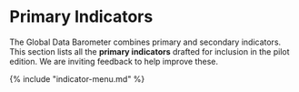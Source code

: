 # Primary Indicators

The Global Data Barometer combines primary and secondary indicators. This section lists all the **primary indicators** drafted for inclusion in the pilot edition. We are inviting feedback to help improve these.

{% include "indicator-menu.md" %}